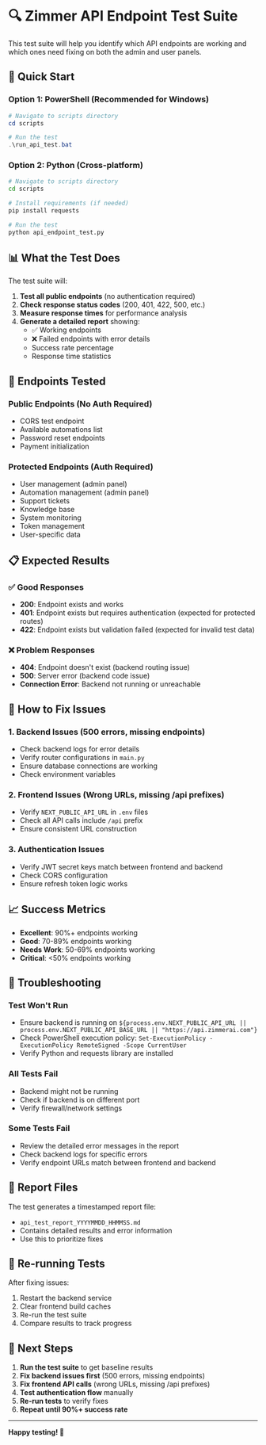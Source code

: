 # 🔍 Zimmer API Endpoint Test Suite

This test suite will help you identify which API endpoints are working and which ones need fixing on both the admin and user panels.

## 🚀 Quick Start

### Option 1: PowerShell (Recommended for Windows)
```powershell
# Navigate to scripts directory
cd scripts

# Run the test
.\run_api_test.bat
```

### Option 2: Python (Cross-platform)
```bash
# Navigate to scripts directory
cd scripts

# Install requirements (if needed)
pip install requests

# Run the test
python api_endpoint_test.py
```

## 📊 What the Test Does

The test suite will:

1. **Test all public endpoints** (no authentication required)
2. **Check response status codes** (200, 401, 422, 500, etc.)
3. **Measure response times** for performance analysis
4. **Generate a detailed report** showing:
   - ✅ Working endpoints
   - ❌ Failed endpoints with error details
   - Success rate percentage
   - Response time statistics

## 🎯 Endpoints Tested

### Public Endpoints (No Auth Required)
- CORS test endpoint
- Available automations list
- Password reset endpoints
- Payment initialization

### Protected Endpoints (Auth Required)
- User management (admin panel)
- Automation management (admin panel)
- Support tickets
- Knowledge base
- System monitoring
- Token management
- User-specific data

## 📋 Expected Results

### ✅ Good Responses
- **200**: Endpoint exists and works
- **401**: Endpoint exists but requires authentication (expected for protected routes)
- **422**: Endpoint exists but validation failed (expected for invalid test data)

### ❌ Problem Responses
- **404**: Endpoint doesn't exist (backend routing issue)
- **500**: Server error (backend code issue)
- **Connection Error**: Backend not running or unreachable

## 🔧 How to Fix Issues

### 1. Backend Issues (500 errors, missing endpoints)
- Check backend logs for error details
- Verify router configurations in `main.py`
- Ensure database connections are working
- Check environment variables

### 2. Frontend Issues (Wrong URLs, missing /api prefixes)
- Verify `NEXT_PUBLIC_API_URL` in `.env` files
- Check all API calls include `/api` prefix
- Ensure consistent URL construction

### 3. Authentication Issues
- Verify JWT secret keys match between frontend and backend
- Check CORS configuration
- Ensure refresh token logic works

## 📈 Success Metrics

- **Excellent**: 90%+ endpoints working
- **Good**: 70-89% endpoints working
- **Needs Work**: 50-69% endpoints working
- **Critical**: <50% endpoints working

## 🚨 Troubleshooting

### Test Won't Run
- Ensure backend is running on `${process.env.NEXT_PUBLIC_API_URL || process.env.NEXT_PUBLIC_API_BASE_URL || "https://api.zimmerai.com"}`
- Check PowerShell execution policy: `Set-ExecutionPolicy -ExecutionPolicy RemoteSigned -Scope CurrentUser`
- Verify Python and requests library are installed

### All Tests Fail
- Backend might not be running
- Check if backend is on different port
- Verify firewall/network settings

### Some Tests Fail
- Review the detailed error messages in the report
- Check backend logs for specific errors
- Verify endpoint URLs match between frontend and backend

## 📝 Report Files

The test generates a timestamped report file:
- `api_test_report_YYYYMMDD_HHMMSS.md`
- Contains detailed results and error information
- Use this to prioritize fixes

## 🔄 Re-running Tests

After fixing issues:
1. Restart the backend service
2. Clear frontend build caches
3. Re-run the test suite
4. Compare results to track progress

## 🎯 Next Steps

1. **Run the test suite** to get baseline results
2. **Fix backend issues first** (500 errors, missing endpoints)
3. **Fix frontend API calls** (wrong URLs, missing /api prefixes)
4. **Test authentication flow** manually
5. **Re-run tests** to verify fixes
6. **Repeat until 90%+ success rate**

---

**Happy testing! 🚀**
